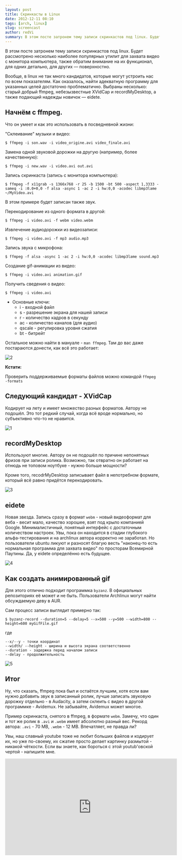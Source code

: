 ```yaml
---
layout: post
title: Скринкасты в Linux
date: 2012-12-11 08:10
tags: [arch, linux]
slug: screencast
author: redVi
summary: В этом посте затронем тему записи скринкастов под linux. Будет рассмотрено несколько наиболее популярных утилит для захвата видео с монитора компьютера, также обратим внимание на их функционал, для одних детально, для других - поверхностно.
---
```


В этом посте затронем тему записи скринкастов под linux. Будет рассмотрено несколько наиболее популярных утилит для захвата видео с монитора компьютера, также обратим внимание на их функционал, для одних детально, для других &mdash; поверхностно.

Вообще, в linux не так много кандидатов, которые могут устроить нас по всем показателям. Как оказалось, найти адекватную программу для указанных целей достаточно проблематично. Выбраны несколько: старый добрый ffmpeg, небезызвестные XVidCap и recordMyDesktop, а также подающий надежды новичок &mdash; eidete.


## Начнём с ffmpeg.

Что он умеет и как это использовать в посведневной жизни:

"Склеивание" музыки и видео:

```console
$ ffmpeg -i son.wav -i video_origine.avi video_finale.avi
```

Замена одной звуковой дорожки на другую (например, более качественную):

```console
$ ffmpeg -i new.wav -i video.avi out.avi
```

Запись скринкаста (запись с монитора компьютера):

```console
$ ffmpeg -f x11grab -s 1366x768 -r 25 -b 1500 -bt 500 -aspect 1,3333 -sameq -i :0.0+0,0 -f alsa -async 1 -ac 2 -i hw:0,0 -acodec libmp3lame ~/MyVideo.avi
```

В этом примере будет записан также звук.

Перекодирование из одного формата в другой:

```console
$ ffmpeg -i video.avi -f webm video.webm
```

Извлечение аудиодорожки из видеозаписи:

```console
$ ffmpeg -i video.avi -f mp3 audio.mp3
```

Запись звука с микрофона:

```console
$ ffmpeg -f alsa -async 1 -ac 2 -i hw:0,0 -acodec libmp3lame sound.mp3
```

Создание gif-анимации из видео:

```console
$ ffmpeg -i video.avi animation.gif
```

Получить сведения о видео:

```console
$ ffmpeg -i video.avi
```

- Основные ключи:
    * i - входной файл
    * s - разрешение экрана для нашей записи
    * r - количество кадров в секунду
    * ac - количество каналов (для аудио)
    * qscale - регулировка уровня сжатия
    * bt - битрейт

Остальное можно найти в мануале - `man ffmpeg`. Там до вас даже постараются донести, как всё это работает:

![2](http://2.bp.blogspot.com/-B-a-5VgHZ08/UJE_alZqgEI/AAAAAAAACOI/5eqGThoy38s/s1600/ffmpeg-man.jpg)

<b>Кстати:</b>

Проверить поддерживаемые форматы файлов можно командой `ffmpeg -formats`


## Следующий кандидат - XVidCap

Кодирует на лету и имеет множество разных форматов. Автору не подошёл. Это тот редкий случай, когда всё вроде нормально, но субъективно что-то не нравится.

![1](http://4.bp.blogspot.com/-8nse0GdN634/UJEuVmbwfaI/AAAAAAAACMs/FAPlIKW0CUo/s1600/xvidcap.png)

## recordMyDesktop

Используют многие. Автору он не подошёл по причине непонятных фризов при записи ролика. Возможно, так отвратно он работает на отнюдь не топовом ноутбуке - нужно больше мощности?

Кроме того, recodrMyDesktop записывает файл в непотребном формате, который всё равно придётся перекодировать.

![3](http://1.bp.blogspot.com/-cLB_VdCYUUs/UJEuy146rxI/AAAAAAAACM0/2Pjw2AglwMs/s1600/recordmydesktop.png)

## eidete

Новая звезда. Запись сразу в формат `webm` - новый видеоформат для веба - весит мало, качество хорошее, взят под крыло компанией Google. Минималистичный, понятный интерфейс с достаточным количеством настроек. Увы, пока он находится в стадии глубокого альфа-тестирования и на archlinux автора корректно не заработал. Но пользователи ubuntu ликуют и разносят благую весть "наконец-то есть нормальная программа для захвата видео" по просторам Всемирной Паутины. Да, у eidete определённо есть будущее.

![4](http://4.bp.blogspot.com/-VXfGn9I7ktQ/UJExFs4LdlI/AAAAAAAACM8/oM7R2HmzEMo/s1600/eidete.png)

##  Как создать анимированный gif

Для этого отлично подходит программка `byzanz`. В официальных репозиториях её может и не быть. Пользователи Archlinux могут найти обсуждаемую деву в AUR.

Сам процесс записи выглядит примерно так:

```console
$ byzanz-record --duration=5 --delay=5 --x=500 --y=500 --width=800 --height=600 myGifFile.gif
```

где

```
--x/--y - точки координат
--width/ --height - ширина и высота экрана соответственно
--duration - задержка перед началом записи
--delay - продолжительность
```

![5](http://2.bp.blogspot.com/-PbkorsaKIPo/UM7NoUF5-5I/AAAAAAAADF8/kihDan3tTns/s1600/output.gif)

## Итог

Ну, что сказать, ffmpeg пока был и остаётся лучшим, хотя если вам нужно добавить звук в записанный ролик, лучше записать звуковую дорожку отдельно - в Audacity, а затем склеить с видео в другой программке - Avidemux. Не забывайте, Avidemux может многое.

Пример скринкаста, снятого в ffmpeg, в формате `webm`. Замечу, что один и тот же ролик в `.avi` и `.webm` имеет абсолютно разный вес. Рекорд автора: `.avi` - 70 MB, `.webm` - 12 MB. Впечатляет, не правда ли?

Увы, наш славный youtube тоже не любит больших файлов и кодирует их, но уже по-своему, их сжатие просто делает картинку размытой - никакой чёткости. Если вы знаете, как бороться с этой youtub'овской чертой - напишите мне.

<div class="video"><iframe width="560" height="315" src="http://www.youtube.com/embed/gXPwFHKkncI" frameborder="0" allowfullscreen></iframe></div>
